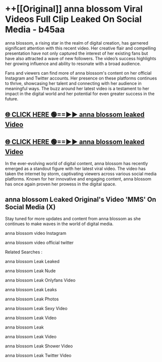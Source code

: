# ++[[Original]] anna blossom Viral Videos Full Clip Leaked On Social Media - b45aa<br>

anna blossom, a rising star in the realm of digital creation, has garnered significant attention with this recent video. Her creative flair and compelling presentation have not only captured the interest of her existing fans but have also attracted a wave of new followers. The video’s success highlights her growing influence and ability to resonate with a broad audience.

Fans and viewers can find more of anna blossom's content on her official Instagram and Twitter accounts. Her presence on these platforms continues to thrive, showcasing her talent and connecting with her audience in meaningful ways. The buzz around her latest video is a testament to her impact in the digital world and her potential for even greater success in the future.


## [🌐 CLICK HERE 🟢==►► anna blossom leaked Video ](https://onlyclips.site?title=anna_blossom&ref=git)

## [🌐 CLICK HERE 🟢==►► anna blossom leaked Video ](https://onlyclips.site?title=anna_blossom&ref=git)


In the ever-evolving world of digital content, anna blossom has recently emerged as a standout figure with her latest viral video. The video has taken the internet by storm, captivating viewers across various social media platforms. Known for her innovative and engaging content, anna blossom has once again proven her prowess in the digital space.



## anna blossom L𝚎aked Original's Video 'MMS' On Social Media (X)


Stay tuned for more updates and content from anna blossom as she continues to make waves in the world of digital media.

anna blossom video Instagram

anna blossom video official twitter


Related Searches :

anna blossom Leak Leaked

anna blossom Leak Nude

anna blossom Leak Onlyfans Video

anna blossom Leak Leaks

anna blossom Leak Photos

anna blossom Leak Sexy Video

anna blossom Leak Video

anna blossom Leak

anna blossom Leak Video

anna blossom Leak Shower Video

anna blossom Leak Twitter Video

